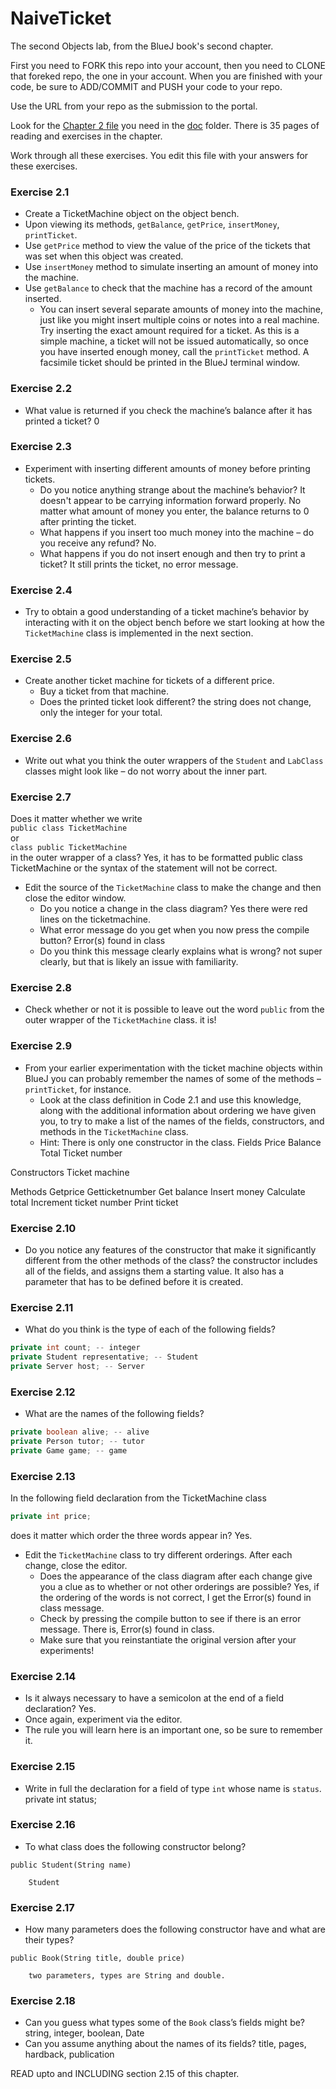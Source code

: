 # NaiveTicket

The second Objects lab, from the BlueJ book's second chapter.

First you need to FORK this repo into your account, then you need to CLONE that foreked repo, the one in your account. 
When you are finished with your code, be sure to ADD/COMMIT and PUSH your code to your repo.

Use the URL from your repo as the submission to the portal. 

Look for the [Chapter 2 file](./doc/BlueJ-objects-first-ch2.pdf) you need in the [doc](./doc) folder.
There is 35 pages of reading and exercises in the chapter.

Work through all these exercises. You edit this file with your answers for these exercises.

### Exercise 2.1
* Create a TicketMachine object on the object bench.
* Upon viewing its methods, `getBalance`, `getPrice`, `insertMoney`, `printTicket`.
* Use `getPrice` method to view the value of the price of the tickets that was set when this object was created.
* Use `insertMoney` method to simulate inserting an amount of money into the machine.
* Use `getBalance` to check that the machine has a record of the amount inserted.
	* You can insert several separate amounts of money into the machine, just like you might insert multiple coins or notes into a real machine. Try inserting the exact amount required for a ticket. As this is a simple machine, a ticket will not be issued automatically, so once you have inserted enough money, call the `printTicket` method. A facsimile ticket should be printed in the BlueJ terminal window.

### Exercise 2.2
* What value is returned if you check the machine’s balance after it has printed a ticket?
    0

### Exercise 2.3
* Experiment with inserting different amounts of money before printing tickets.
	* Do you notice anything strange about the machine’s behavior?
            It doesn't appear to be carrying information forward properly.  No matter what amount of money you enter, the balance returns to 0 after printing the ticket.
	* What happens if you insert too much money into the machine – do you receive any refund?
            No.
	* What happens if you do not insert enough and then try to print a ticket?
            It still prints the ticket, no error message.

### Exercise 2.4
* Try to obtain a good understanding of a ticket machine’s behavior by interacting with it on the object bench before we start looking at how the `TicketMachine` class is implemented in the next section.

### Exercise 2.5
* Create another ticket machine for tickets of a different price.
	* Buy a ticket from that machine.
	* Does the printed ticket look different?
            the string does not change, only the integer for your total.

### Exercise 2.6
* Write out what you think the outer wrappers of the `Student` and `LabClass` classes might look like – do not worry about the inner part.

### Exercise 2.7
Does it matter whether we write<br>
`public class TicketMachine`<br>
or<br>
`class public TicketMachine`<br>
in the outer wrapper of a class?
        Yes, it has to be formatted public class TicketMachine or the syntax of the statement will not be correct.

* Edit the source of the `TicketMachine` class to make the change and then close the editor window.
	* Do you notice a change in the class diagram?
            Yes there were red lines on the ticketmachine.
	* What error message do you get when you now press the compile button?
            Error(s) found in class
	* Do you think this message clearly explains what is wrong?
            not super clearly, but that is likely an issue with familiarity.

### Exercise 2.8
* Check whether or not it is possible to leave out the word `public` from the outer wrapper of the `TicketMachine` class.
        it is!

### Exercise 2.9
* From your earlier experimentation with the ticket machine objects within BlueJ you can probably remember the names of some of the methods – `printTicket`, for instance.
	* Look at the class definition in Code 2.1 and use this knowledge, along with the additional information about ordering we have given you, to try to make a list of the names of the fields, constructors, and methods in the `TicketMachine` class.
	* Hint: There is only one constructor in the class.
Fields 
Price
Balance
Total
Ticket number

Constructors
Ticket machine

Methods
Getprice
Getticketnumber
Get balance
Insert money
Calculate total
Increment ticket number
Print ticket

### Exercise 2.10
* Do you notice any features of the constructor that make it significantly different from the other methods of the class?
        the constructor includes all of the fields, and assigns them a starting value.  It also has a parameter that has to be defined before it is created.

### Exercise 2.11
* What do you think is the type of each of the following fields?

```java
private int count; -- integer
private Student representative; -- Student
private Server host; -- Server
```

### Exercise 2.12
* What are the names of the following fields?

```java
private boolean alive; -- alive
private Person tutor; -- tutor
private Game game; -- game
```
### Exercise 2.13

In the following field declaration from the TicketMachine class<br>

```java
private int price;
```
does it matter which order the three words appear in?
        Yes.
* Edit the `TicketMachine` class to try different orderings. After each change, close the editor.
	* Does the appearance of the class diagram after each change give you a clue as to whether or not other orderings are
possible?
        Yes, if the ordering of the words is not correct, I get the Error(s) found in class message.
	* Check by pressing the compile button to see if there is an error message.
        There is, Error(s) found in class.
	* Make sure that you reinstantiate the original version after your experiments!

### Exercise 2.14
* Is it always necessary to have a semicolon at the end of a field declaration?
        Yes.
* Once again, experiment via the editor.
* The rule you will learn here is an important one, so be sure to remember it.


### Exercise 2.15
* Write in full the declaration for a field of type `int` whose name is `status`.
        private int status;

### Exercise 2.16
* To what class does the following constructor belong?
```
public Student(String name)
```
        Student

### Exercise 2.17
* How many parameters does the following constructor have and what are their types?
```
public Book(String title, double price)
```
        two parameters, types are String and double.


### Exercise 2.18
* Can you guess what types some of the `Book` class’s fields might be?
        string, integer, boolean, Date
* Can you assume anything about the names of its fields?
        title, pages, hardback, publication



READ upto and INCLUDING section 2.15 of this chapter.
